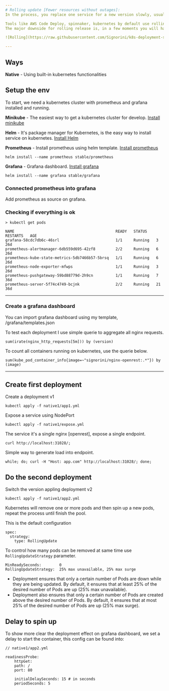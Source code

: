 ```yaml
---
# Rolling update [Fewer resources without outages]: 
In the process, you replace one service for a new version slowly, usually remove one machine of the pool update the software with a new version and put back on the pool. Very useful when the system is stateful, rebalance data, can get 0 downtimes, and don’t request a double resource as blue or canary releases, the concerns are hard to test multiple versions, hard to handle data schema and major releases.

Tools like AWS Code Deploy, spinnaker, kubernetes by default use rolling update to switch versions. 
The major downside for rolling release is, in a few moments you will have an inconsistent situation in the middle of the release.

![Rolling](https://raw.githubusercontent.com/Signorini/k8s-deployment-strategies/master/images/rolling.png)

---
```


##  Ways

**Native** - Using built-in kubernetes functionalities

##  Setup the env

To start, we need a kubernetes cluster with prometheus and grafana installed and running.

**Minikube** - The easiest way to get a kubernetes cluster for develop. [Install minikube](https://kubernetes.io/docs/tasks/tools/install-minikube/)

**Helm** - It's package manager for Kubernetes, is the easy way to install service on kubernetes. [Install Helm](https://helm.sh/docs/using_helm/#quickstart)

**Prometheus** - Install prometheus using helm template. [Install prometheus](https://github.com/helm/charts/tree/master/stable/prometheus)
```
helm install --name prometheus stable/prometheus
```

**Grafana** - Grafana dashboard. [Install grafana](https://github.com/helm/charts/tree/master/stable/grafana)
```
helm install --name grafana stable/grafana
```

### Connected prometheus into grafana

Add prometheus as source on grafana.

### Checking if everything is ok

```
> kubectl get pods

NAME                                             READY   STATUS    RESTARTS   AGE
grafana-58cdc7db6c-46srl                         1/1     Running   3          26d
prometheus-alertmanager-6db559d695-42zf8         2/2     Running   6          26d
prometheus-kube-state-metrics-5db7466b57-5brsq   1/1     Running   6          26d
prometheus-node-exporter-mfwps                   1/1     Running   3          26d
prometheus-pushgateway-59bd88779d-2h9cn          1/1     Running   7          36d
prometheus-server-5f74c4749-bcjnk                2/2     Running   21         36d
```

--- 

### Create a grafana dashboard

You can import grafana dashboard using my template, /grafana/templates.json

To test each deployment I use simple querie to aggregate all nginx requests.

```
sum(irate(nginx_http_requests[5m])) by (version)
```

To count all containers running on kubernetes, use the querie below.

```
sum(kube_pod_container_info{image=~"signorini/nginx-openrest:.*"}) by (image)
```

---

## Create first deployment

Create a deployment v1

```
kubectl apply -f native1/app1.yml
```

Expose a service using NodePort

```
kubectl apply -f native1/expose.yml
```

The service it's a single nginx [openrest], expose a single endpoint.

```
curl http://localhost:31028/;
```

Simple way to generate load into endpoint.
```
while; do; curl -H "Host: app.com" http://localhost:31028/; done;
```


## Do the second deployment

Switch the version appling deployment v2

```
kubectl apply -f native1/app2.yml
```

Kubernetes will remove one or more pods and then spin up a new pods, repeat the process until finish the pool.

This is the default configuration
```
spec:
  strategy:
    type: RollingUpdate  
```

To control how many pods can be removed at same time use `RollingUpdateStrategy` parameter.

```
MinReadySeconds:        0
RollingUpdateStrategy:  25% max unavailable, 25% max surge
```

- Deployment ensures that only a certain number of Pods are down while they are being updated. By default, it ensures that at least 25% of the desired number of Pods are up (25% max unavailable).
- Deployment also ensures that only a certain number of Pods are created above the desired number of Pods. By default, it ensures that at most 25% of the desired number of Pods are up (25% max surge).

## Delay to spin up

To show more clear the deployment effect on grafana dashboard, we set a delay to start the container, this config can be found into:
```
// native1/app2.yml

readinessProbe:
    httpGet:
    path: /
    port: 80

    initialDelaySeconds: 15 # in seconds
    periodSeconds: 5
```
